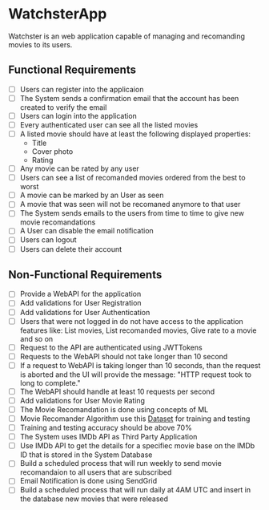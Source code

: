 # WatchsterApp 

Watchster is an web application capable of managing and recomanding movies to its users.  

## Functional Requirements  
- [ ] Users can register into the applicaion
- [ ] The System sends a confirmation email that the account has been created to verify the email
- [ ] Users can login into the application
- [ ] Every authenticated user can see all the listed movies
- [ ] A listed movie should have at least the following displayed properties:
  * Title
  * Cover photo 
  * Rating
- [ ] Any movie can be rated by any user
- [ ] Users can see a list of recomanded movies ordered from the best to worst
- [ ] A movie can be marked by an User as seen
- [ ] A movie that was seen will not be recomaned anymore to that user
- [ ] The System sends emails to the users from time to time to give new movie recomandations
- [ ] A User can disable the email notification
- [ ] Users can logout
- [ ] Users can delete their account
 
## Non-Functional Requirements
- [ ] Provide a WebAPI for the application
- [ ] Add validations for User Registration
- [ ] Add validations for User Authentication
- [ ] Users that were not logged in do not have access to the application features like: List movies, List recomanded movies, Give rate to a movie and so on
- [ ] Request to the API are authenticated using JWTTokens
- [ ] Requests to the WebAPI should not take longer than 10 second
- [ ] If a request to WebAPI is taking longer than 10 seconds, than the request is aborted and the UI will provide the message: "HTTP request took to long to complete."
- [ ] The WebAPI should handle at least 10 requests per second
- [ ] Add validations for User Movie Rating
- [ ] The Movie Recomandation is done using concepts of ML
- [ ] Movie Recomander Algorithm use this [Dataset](https://www.kaggle.com/grouplens/movielens-20m-dataset) for training and testing
- [ ] Training and testing accuracy should be above 70%
- [ ] The System uses IMDb API as Third Party Application
- [ ] Use IMDb API to get the details for a specifiec movie base on the IMDb ID that is stored in the System Database
- [ ] Build a scheduled process that will run weekly to send movie recomandaion to all users that are subscribed
- [ ] Email Notification is done using SendGrid
- [ ] Build a scheduled process that will run daily at 4AM UTC and insert in the database new movies that were released
